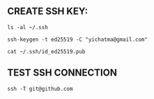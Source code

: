 ## CREATE SSH KEY:
```
ls -al ~/.ssh
```
```
ssh-keygen -t ed25519 -C "yichatma@gmail.com"
```
```
cat ~/.ssh/id_ed25519.pub
```

## TEST SSH CONNECTION
```
ssh -T git@github.com
```

